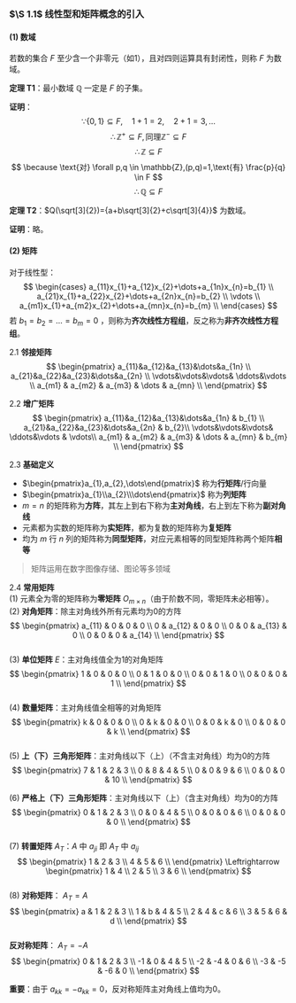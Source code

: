 ### $\S 1.1$ 线性型和矩阵概念的引入

#### (1) 数域
若数的集合 $F$ 至少含一个非零元（如1），且对四则运算具有封闭性，则称 $F$ 为数域。

**定理 T1**：最小数域 $\mathbb{Q}$ 一定是 $F$ 的子集。

**证明**：
$$
\because \{0,1\} \subseteq F, \quad 1+1=2, \quad 2+1=3, \ldots
$$
$$
\therefore \mathbb{Z}^{+} \subseteq F, \text{同理} \mathbb{Z}^{-} \subseteq F
$$
$$
\therefore \mathbb{Z} \subseteq F
$$
$$
\because \text{对} \forall p,q \in \mathbb{Z},(p,q)=1,\text{有} \frac{p}{q} \in F
$$
$$
\therefore \mathbb{Q} \subseteq F
$$

**定理 T2**：$Q(\sqrt[3]{2})={a+b\sqrt[3]{2}+c\sqrt[3]{4}}$ 为数域。

**证明**：略。

#### (2) 矩阵
对于线性型：
$$
\begin{cases}
a_{11}x_{1}+a_{12}x_{2}+\dots+a_{1n}x_{n}=b_{1} \\
a_{21}x_{1}+a_{22}x_{2}+\dots+a_{2n}x_{n}=b_{2} \\
\vdots \\
a_{m1}x_{1}+a_{m2}x_{2}+\dots+a_{mn}x_{n}=b_{m} \\
\end{cases}
$$
若 $b_{1}=b_{2}=\dots=b_{m}=0$ ，则称为**齐次线性方程组**，反之称为**非齐次线性方程组**。

2.1 **邻接矩阵**  
$$
\begin{pmatrix}
a_{11}&a_{12}&a_{13}&\dots&a_{1n} \\
a_{21}&a_{22}&a_{23}&\dots&a_{2n} \\
\vdots&\vdots&\vdots& \ddots&\vdots \\
a_{m1} & a_{m2} & a_{m3} & \dots & a_{mn} \\
\end{pmatrix}
$$      

2.2 **增广矩阵**  
$$
\begin{pmatrix}
a_{11}&a_{12}&a_{13}&\dots&a_{1n} & b_{1} \\
a_{21}&a_{22}&a_{23}&\dots&a_{2n}  & b_{2}\\
\vdots&\vdots&\vdots& \ddots&\vdots  & \vdots\\
a_{m1} & a_{m2} & a_{m3} & \dots & a_{mn} & b_{m} \\
\end{pmatrix}
$$  

2.3 **基础定义**  
-  $\begin{pmatrix}a_{1},a_{2},\dots\end{pmatrix}$ 称为**行矩阵**/行向量  
-  $\begin{pmatrix}a_{1}\\a_{2}\\\dots\end{pmatrix}$ 称为**列矩阵**  
- $m=n$ 的矩阵称为**方阵**，其左上到右下称为**主对角线**，右上到左下称为**副对角线**  
- 元素都为实数的矩阵称为**实矩阵**，都为复数的矩阵称为**复矩阵**  
- 均为 $m$ 行 $n$ 列的矩阵称为**同型矩阵**，对应元素相等的同型矩阵称两个矩阵**相等**  

> 矩阵运用在数字图像存储、图论等多领域  

2.4 **常用矩阵**  
(1) 元素全为零的矩阵称为**零矩阵** $O_{m\times n}$（由于阶数不同，零矩阵未必相等）。  
(2) **对角矩阵**：除主对角线外所有元素均为0的方阵  
$$
\begin{pmatrix}
a_{11} & 0 & 0 & 0 \\
0 & a_{12} & 0 & 0 \\
0 & 0 & a_{13} & 0 \\
0 & 0 & 0 & a_{14} \\
\end{pmatrix}
$$  
(3) **单位矩阵** $E$：主对角线值全为1的对角矩阵  
$$
\begin{pmatrix}
1 & 0 & 0 & 0 \\
0 & 1 & 0 & 0 \\
0 & 0 & 1 & 0 \\
0 & 0 & 0 & 1 \\
\end{pmatrix}
$$  
(4) **数量矩阵**：主对角线值全相等的对角矩阵  
$$
\begin{pmatrix}
k & 0 & 0 & 0 \\
0 & k & 0 & 0 \\
0 & 0 & k & 0 \\
0 & 0 & 0 & k \\
\end{pmatrix}
$$  
(5) **上（下）三角形矩阵**：主对角线以下（上）（不含主对角线）均为0的方阵  
$$
\begin{pmatrix}
7 & 1 & 2 & 3 \\
0 & 8 & 4 & 5 \\
0 & 0 & 9 & 6 \\
0 & 0 & 0 & 10 \\
\end{pmatrix}
$$  

(6) **严格上（下）三角形矩阵**：主对角线以下（上）（含主对角线）均为0的方阵  
$$
\begin{pmatrix}
0 & 1 & 2 & 3 \\
0 & 0 & 4 & 5 \\
0 & 0 & 0 & 6 \\
0 & 0 & 0 & 0 \\
\end{pmatrix}
$$  
(7) **转置矩阵** $A_{T}$：$A$ 中 $a_{ji}$ 即 $A_{T}$ 中 $a_{ij}$  
$$
\begin{pmatrix}
1 & 2 & 3 \\
4 & 5 & 6 \\
\end{pmatrix} \Leftrightarrow
\begin{pmatrix}
1 & 4 \\
2 & 5 \\
3 & 6 \\
\end{pmatrix}
$$  
(8) **对称矩阵**： $A_{T}=A$  
$$
\begin{pmatrix}
a & 1 & 2 & 3 \\
1 & b & 4 & 5 \\
2 & 4 & c & 6 \\
3 & 5 & 6 & d \\
\end{pmatrix}
$$  
**反对称矩阵**： $A_{T}=-A$  
$$
\begin{pmatrix}
0 & 1 & 2 & 3 \\
-1 & 0 & 4 & 5 \\
-2 & -4 & 0 & 6 \\
-3 & -5 & -6 & 0 \\
\end{pmatrix}
$$  

**重要**：由于 $a_{kk}=-a_{kk}=0$，反对称矩阵主对角线上值均为0。
